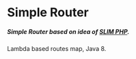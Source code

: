 # Simple Router
##### Simple Router based on idea of [SLIM PHP](http://www.slimframework.com/ "Slim PHP").
Lambda based routes map, Java 8.
